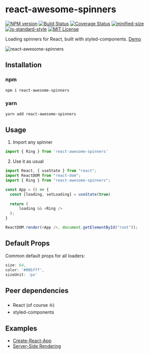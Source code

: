 # react-awesome-spinners

[![NPM version](https://img.shields.io/npm/v/react-awesome-spinners.svg)](https://www.npmjs.com/package/react-awesome-spinners)
[![Build Status](https://travis-ci.org/tienpham94/react-awesome-spinners.svg?branch=master)](https://travis-ci.org/tienpham94/react-awesome-spinners)
[![Coverage Status](https://coveralls.io/repos/github/tienpham94/react-awesome-spinners/badge.svg?branch=master)](https://coveralls.io/github/tienpham94/react-awesome-spinners?branch=master)
[![minified-size](https://img.shields.io/bundlephobia/min/react-awesome-spinners.svg)](https://bundlephobia.com/result?p=react-awesome-spinners@1.1.0)
[![js-standard-style](https://img.shields.io/badge/code%20style-standard-brightgreen.svg)](http://standardjs.com/)
[![MIT License](https://img.shields.io/npm/l/react-css-spinners.svg)](https://github.com/tienpham94/react-awesome-spinners/blob/master/licence)

Loading spinners for React, built with styled-components. [Demo](https://tienpham94.github.io/react-awesome-spinners)

![react-awesome-spinners](https://user-images.githubusercontent.com/25751050/57149864-5f8c4280-6dd5-11e9-9347-a0b37dc50437.gif)


## Installation

### npm

```sh
npm i react-awesome-spinners
```

### yarn

```sh
yarn add react-awesome-spinners
```

## Usage

1. Import any spinner

```js
import { Ring } from 'react-awesome-spinners'
```

2. Use it as usual

```js
import React, { useState } from "react";
import ReactDOM from "react-dom";
import { Ring } from "react-awesome-spinners";

const App = () => {
  const [loading, setLoading] = useState(true)
    
  return (
      loading && <Ring />
  );
}

ReactDOM.render(<App />, document.getElementById("root"));
```

## Default Props

Common default props for all loaders:

```js
size: 64,
color: '#00bfff',
sizeUnit: 'px'
```

## Peer dependencies
- React (of course ⛵️)
- styled-components

## Examples

- [Create-React-App](./exampes/cra)
- [Server-Side Rendering](./exampes/ssr)
